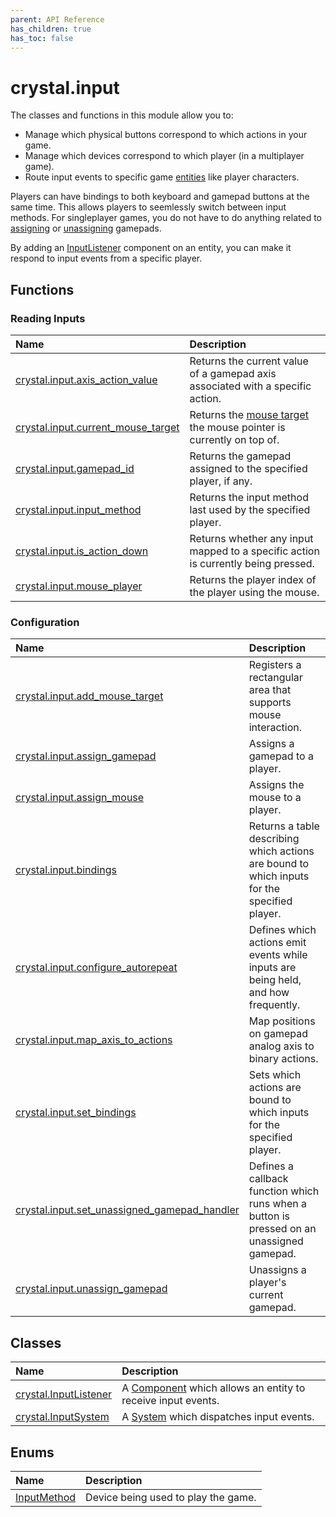 ```yaml
---
parent: API Reference
has_children: true
has_toc: false
---
```


# crystal.input

The classes and functions in this module allow you to:

- Manage which physical buttons correspond to which actions in your game.
- Manage which devices correspond to which player (in a multiplayer game).
- Route input events to specific game [entities](/crystal/api/ecs/entity) like player characters.

Players can have bindings to both keyboard and gamepad buttons at the same time. This allows players to seemlessly switch between input methods. For singleplayer games, you do not have to do anything related to [assigning](assign_gamepad) or [unassigning](unassign_gamepad) gamepads.

By adding an [InputListener](input_listener) component on an entity, you can make it respond to input events from a specific player.

## Functions

### Reading Inputs

| Name                                                       | Description                                                                            |
| :--------------------------------------------------------- | :------------------------------------------------------------------------------------- |
| [crystal.input.axis_action_value](axis_action_value)       | Returns the current value of a gamepad axis associated with a specific action.         |
| [crystal.input.current_mouse_target](current_mouse_target) | Returns the [mouse target](add_mouse_target) the mouse pointer is currently on top of. |
| [crystal.input.gamepad_id](gamepad_id)                     | Returns the gamepad assigned to the specified player, if any.                          |
| [crystal.input.input_method](input_method)                 | Returns the input method last used by the specified player.                            |
| [crystal.input.is_action_down](is_action_down)             | Returns whether any input mapped to a specific action is currently being pressed.      |
| [crystal.input.mouse_player](mouse_player)                 | Returns the player index of the player using the mouse.                                |

### Configuration

| Name                                                                           | Description                                                                                  |
| :----------------------------------------------------------------------------- | :------------------------------------------------------------------------------------------- |
| [crystal.input.add_mouse_target](add_mouse_target)                             | Registers a rectangular area that supports mouse interaction.                                |
| [crystal.input.assign_gamepad](assign_gamepad)                                 | Assigns a gamepad to a player.                                                               |
| [crystal.input.assign_mouse](assign_mouse)                                     | Assigns the mouse to a player.                                                               |
| [crystal.input.bindings](bindings)                                             | Returns a table describing which actions are bound to which inputs for the specified player. |
| [crystal.input.configure_autorepeat](configure_autorepeat)                     | Defines which actions emit events while inputs are being held, and how frequently.           |
| [crystal.input.map_axis_to_actions](map_axis_to_actions)                       | Map positions on gamepad analog axis to binary actions.                                      |
| [crystal.input.set_bindings](set_bindings)                                     | Sets which actions are bound to which inputs for the specified player.                       |
| [crystal.input.set_unassigned_gamepad_handler](set_unassigned_gamepad_handler) | Defines a callback function which runs when a button is pressed on an unassigned gamepad.    |
| [crystal.input.unassign_gamepad](unassign_gamepad)                             | Unassigns a player's current gamepad.                                                        |

## Classes

| Name                                    | Description                                                                               |
| :-------------------------------------- | :---------------------------------------------------------------------------------------- |
| [crystal.InputListener](input_listener) | A [Component](/crystal/api/ecs/component) which allows an entity to receive input events. |
| [crystal.InputSystem](input_system)     | A [System](/crystal/api/ecs/system) which dispatches input events.                        |

## Enums

| Name                             | Description                         |
| :------------------------------- | :---------------------------------- |
| [InputMethod](input_method_enum) | Device being used to play the game. |
